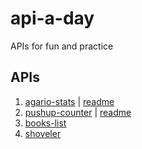 # api-a-day
APIs for fun and practice

## APIs

1. [agario-stats](https://github.com/peterbsmith2/api-a-day/tree/master/agario-stats) | [readme](https://github.com/peterbsmith2/api-a-day/blob/master/agario-stats/readme.md)
2. [pushup-counter](https://github.com/peterbsmith2/api-a-day/tree/master/pushup-counter) | [readme](https://github.com/peterbsmith2/api-a-day/tree/master/pushup-counter/readme.md)
3. [books-list](https://github.com/peterbsmith2/api-a-day/tree/master/books-list)
4. [shoveler](https://github.com/peterbsmith2/api-a-day/tree/master/shoveler)
